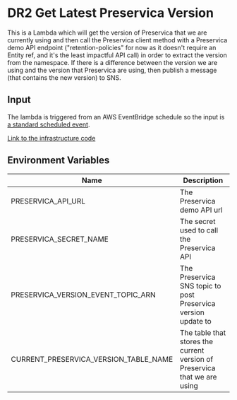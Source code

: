 # DR2 Get Latest Preservica Version

This is a Lambda which will get the version of Preservica that we are currently using and then call the Preservica client method
with a Preservica demo API endpoint ("retention-policies" for now as it doesn't require an Entity ref, and it's the least
impactful API call) in order to extract the version from the namespace. If there is a difference between the version we
are using and the version that Preservica are using, then publish a message (that contains the new version) to SNS.

## Input
The lambda is triggered from an AWS EventBridge schedule so the input is [a standard scheduled event](https://docs.aws.amazon.com/eventbridge/latest/userguide/eb-run-lambda-schedule.html#eb-schedule-create-rule).

[Link to the infrastructure code](https://github.com/nationalarchives/dr2-terraform-environments)

## Environment Variables

| Name                                  | Description                                                               |
|---------------------------------------|---------------------------------------------------------------------------|
| PRESERVICA_API_URL                    | The Preservica demo API  url                                              |
| PRESERVICA_SECRET_NAME                | The secret used to call the Preservica API                                |
| PRESERVICA_VERSION_EVENT_TOPIC_ARN    | The Preservica SNS topic to post Preservica version update to             |
| CURRENT_PRESERVICA_VERSION_TABLE_NAME | The table that stores the current version of Preservica that we are using |

